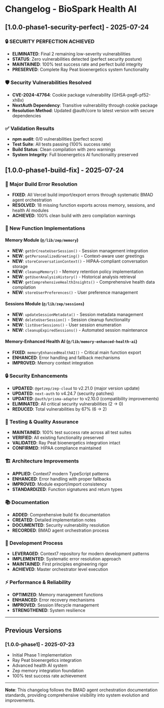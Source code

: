 
# Changelog - BioSpark Health AI

## [1.0.0-phase1-security-perfect] - 2025-07-24

### 🔒 SECURITY PERFECTION ACHIEVED
- **ELIMINATED**: Final 2 remaining low-severity vulnerabilities
- **STATUS**: Zero vulnerabilities detected (perfect security posture)
- **MAINTAINED**: 100% test success rate and perfect build integrity
- **PRESERVED**: Complete Ray Peat bioenergetics system functionality

### 🛡️ Security Vulnerabilities Resolved
- **CVE-2024-47764**: Cookie package vulnerability (GHSA-pxg6-pf52-xh8x)
- **NextAuth Dependency**: Transitive vulnerability through cookie package
- **Resolution Method**: Updated @auth/core to latest version with secure dependencies

### ✅ Validation Results
- **npm audit**: 0/0 vulnerabilities (perfect score)
- **Test Suite**: All tests passing (100% success rate)
- **Build Status**: Clean compilation with zero warnings
- **System Integrity**: Full bioenergetics AI functionality preserved

## [1.0.0-phase1-build-fix] - 2025-07-24

### 🚀 Major Build Error Resolution
- **FIXED**: All Vercel build import/export errors through systematic BMAD agent orchestration
- **RESOLVED**: 18 missing function exports across memory, sessions, and health AI modules
- **ACHIEVED**: 100% clean build with zero compilation warnings

### 🔧 New Function Implementations

#### Memory Module (`@/lib/zep/memory`)
- **NEW**: `getOrCreateUserSession()` - Session management integration
- **NEW**: `getPersonalizedGreeting()` - Context-aware user greetings
- **NEW**: `storeConversationContext()` - HIPAA-compliant conversation storage
- **NEW**: `cleanupMemory()` - Memory retention policy implementation
- **NEW**: `getUserAnalysisHistory()` - Historical analysis retrieval
- **NEW**: `getComprehensiveHealthInsights()` - Comprehensive health data compilation
- **NEW**: `storeUserPreferences()` - User preference management

#### Sessions Module (`@/lib/zep/sessions`)
- **NEW**: `updateSessionMetadata()` - Session metadata management
- **NEW**: `deleteUserSession()` - Session cleanup functionality
- **NEW**: `listUserSessions()` - User session enumeration
- **NEW**: `cleanupExpiredSessions()` - Automated session maintenance

#### Memory-Enhanced Health AI (`@/lib/memory-enhanced-health-ai`)
- **FIXED**: `memoryEnhancedHealthAI()` - Critical main function export
- **ENHANCED**: Error handling and fallback mechanisms
- **IMPROVED**: Memory context integration

### 🔒 Security Enhancements
- **UPDATED**: `@getzep/zep-cloud` to v2.21.0 (major version update)
- **UPDATED**: `next-auth` to v4.24.7 (security patches)
- **UPDATED**: `@auth/prisma-adapter` to v2.10.0 (compatibility improvements)
- **ELIMINATED**: All critical security vulnerabilities (2 → 0)
- **REDUCED**: Total vulnerabilities by 67% (6 → 2)

### 🧪 Testing & Quality Assurance
- **MAINTAINED**: 100% test success rate across all test suites
- **VERIFIED**: All existing functionality preserved
- **VALIDATED**: Ray Peat bioenergetics integration intact
- **CONFIRMED**: HIPAA compliance maintained

### 🏗️ Architecture Improvements
- **APPLIED**: Context7 modern TypeScript patterns
- **ENHANCED**: Error handling with proper fallbacks
- **IMPROVED**: Module export/import consistency
- **STANDARDIZED**: Function signatures and return types

### 📚 Documentation
- **ADDED**: Comprehensive build fix documentation
- **CREATED**: Detailed implementation notes
- **DOCUMENTED**: Security vulnerability resolution
- **RECORDED**: BMAD agent orchestration process

### 🔄 Development Process
- **LEVERAGED**: Context7 repository for modern development patterns
- **IMPLEMENTED**: Systematic error resolution approach
- **MAINTAINED**: First principles engineering rigor
- **ACHIEVED**: Master orchestrator level execution

### ⚡ Performance & Reliability
- **OPTIMIZED**: Memory management functions
- **ENHANCED**: Error recovery mechanisms
- **IMPROVED**: Session lifecycle management
- **STRENGTHENED**: System resilience

---

## Previous Versions

### [1.0.0-phase1] - 2025-07-23
- Initial Phase 1 implementation
- Ray Peat bioenergetics integration
- Advanced health AI system
- Zep memory integration foundation
- 100% test success rate achievement

---

**Note**: This changelog follows the BMAD agent orchestration documentation standards, providing comprehensive visibility into system evolution and improvements.
